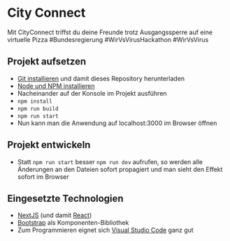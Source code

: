 # City Connect
Mit CityConnect triffst du deine Freunde trotz Ausgangssperre auf eine virtuelle Pizza #Bundesregierung #WirVsVirusHackathon #WirVsVirus

## Projekt aufsetzen

 * [Git installieren](https://desktop.github.com) und damit dieses Repository herunterladen
 * [Node und NPM installieren](https://goneuland.de/npm-und-node-js-unter-windows-installieren/)
 * Nacheinander auf der Konsole im Projekt ausführen
  * `npm install`
  * `npm run build`
  * `npm run start`
 * Nun kann man die Anwendung auf localhost:3000 im Browser öffnen

## Projekt entwickeln
 * Statt `npm run start` besser `npm run dev` aufrufen, so werden alle Änderungen an den Dateien sofort propagiert und man sieht den Effekt sofort im Browser

## Eingesetzte Technologien
 * [NextJS](https://nextjs.org) (und damit [React](https://reactjs.org))
 * [Bootstrap](https://react-bootstrap.github.io) als Komponenten-Bibliothek
 * Zum Programmieren eignet sich [Visual Studio Code](https://code.visualstudio.com) ganz gut